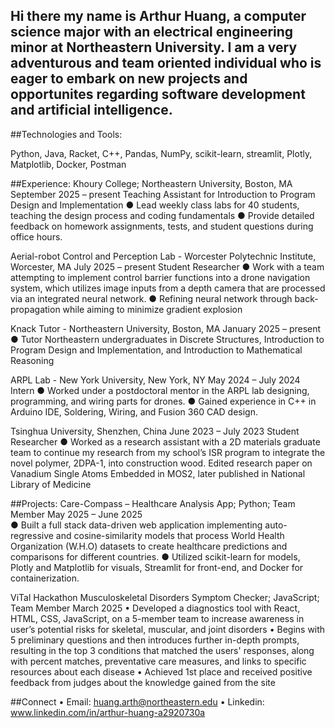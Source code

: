## Hi there my name is Arthur Huang, a computer science major with an electrical engineering minor at Northeastern University. I am a very adventurous and team oriented individual who is eager to embark on new projects and opportunites regarding software development and artificial intelligence.

##Technologies and Tools:  

Python, Java, Racket, C++, Pandas, NumPy, scikit-learn, streamlit, Plotly, Matplotlib, Docker, Postman

##Experience: 
Khoury College; Northeastern University, Boston, MA        				          September 2025 – present
Teaching Assistant for Introduction to Program Design and Implementation 
●	Lead weekly class labs for 40 students, teaching the design process and coding fundamentals
●	Provide detailed feedback on homework assignments, tests, and student questions during office hours.

Aerial-robot Control and Perception Lab - Worcester Polytechnic Institute, Worcester, MA            July 2025 – present
Student Researcher
●	Work with a team attempting to implement control barrier functions into a drone navigation system, which utilizes image inputs from a depth camera that are processed via an integrated neural network. 
●	Refining neural network through back-propagation while aiming to minimize gradient explosion

Knack Tutor - Northeastern University, Boston, MA			              			January 2025 – present
●	Tutor Northeastern undergraduates in Discrete Structures, Introduction to Program Design and Implementation, and Introduction to Mathematical Reasoning 

ARPL Lab - New York University, New York, NY                                                                                 May 2024 – July 2024
Intern
●	Worked under a postdoctoral mentor in the ARPL lab designing, programming, and wiring parts for drones.
●	Gained experience in C++ in Arduino IDE, Soldering, Wiring, and Fusion 360 CAD design.

Tsinghua University, Shenzhen, China                                      					  June 2023 – July 2023
Student Researcher
●	Worked as a research assistant with a 2D materials graduate team to continue my research from my school’s ISR program to integrate the novel polymer, 2DPA-1, into construction wood.
Edited research paper on Vanadium Single Atoms Embedded in MOS2, later published in National Library of Medicine

##Projects:
Care-Compass – Healthcare Analysis App; Python; Team Member 				May 2025 – June 2025                                                      
●	Built a full stack data-driven web application implementing auto-regressive and cosine-similarity models that process World Health Organization (W.H.O) datasets to create healthcare predictions and comparisons for different countries.
●	Utilized scikit-learn for models, Plotly and Matplotlib for visuals, Streamlit for front-end, and Docker for containerization.

ViTal Hackathon Musculoskeletal Disorders Symptom Checker; JavaScript; Team Member 		March 2025
•	Developed a diagnostics tool with React, HTML, CSS, JavaScript, on a 5-member team to increase awareness in user’s potential risks for skeletal, muscular, and joint disorders
•	Begins with 5 preliminary questions and then introduces further in-depth prompts, resulting in the top 3 conditions that matched the users' responses, along with percent matches, preventative care measures, and links to specific resources about each disease
•	Achieved 1st place and received positive feedback from judges about the knowledge gained from the site

##Connect
•	Email: huang.arth@northeastern.edu
•	Linkedin: www.linkedin.com/in/arthur-huang-a2920730a









<!--
**Arthur-T-Huang/Arthur-T-Huang** is a ✨ _special_ ✨ repository because its `README.md` (this file) appears on your GitHub profile.

Here are some ideas to get you started:

- 🔭 I’m currently working on learning the fundamentals of programing through racket and also the basics of python
and its uses in interpreting gyroscope data from drones in the NU Robotics Space Drone project.
- 🌱 I’m currently learning ...
- 👯 I’m looking to collaborate on ...
- 🤔 I’m looking for help with ...
- 💬 Ask me about ...
- 📫 How to reach me: ...
- 😄 Pronouns: ...
- ⚡ Fun fact: ...
-->
